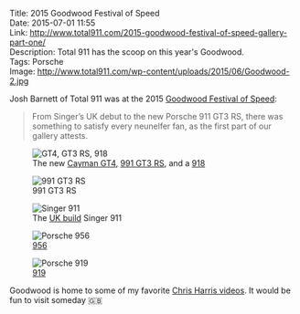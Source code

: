 Title: 2015 Goodwood Festival of Speed  
Date: 2015-07-01 11:55  
Link: http://www.total911.com/2015-goodwood-festival-of-speed-gallery-part-one/  
Description: Total 911 has the scoop on this year's Goodwood.  
Tags: Porsche  
Image: http://www.total911.com/wp-content/uploads/2015/06/Goodwood-2.jpg  

Josh Barnett of Total 911 was at the 2015 [Goodwood Festival of Speed][goodwood]:

> From Singer’s UK debut to the new Porsche 911 GT3 RS, there was something to satisfy every neunelfer fan, as the first part of our gallery attests.

<figure>
	<img class="wide" src="http://d.pr/i/pdJA+" alt="GT4, GT3 RS, 918" title="GT4, GT3 RS, 918">
	<figcaption>The new <a href="https://en.wikipedia.org/wiki/Porsche_Cayman#Cayman_GT4" title="Wikipedia: Cayman GT4">Cayman GT4</a>, <a href="https://en.wikipedia.org/wiki/Porsche_911_GT3#991_GT3_RS" title="Wikipedia: 991 GT3 RS">991 GT3 RS</a>, and a <a href="https://en.wikipedia.org/wiki/Porsche_918" title="Wikipedia: Porsche 918">918</a></figcaption>
</figure>

<figure>
	<img class="wide" src="http://d.pr/i/1cYUW+" alt="991 GT3 RS" title="991 GT3 RS">
	<figcaption>991 GT3 RS</figcaption>
</figure>

<figure>
	<img class="wide" src="http://d.pr/i/158nT+" alt="Singer 911" title="Singer 911">
	<figcaption>The <a href="http://singervehicledesign.com/gallery/the-machines/united-kingdom/" title="The UK car">UK build</a> Singer 911</figcaption>
</figure>

<figure>
	<img class="wide" src="http://d.pr/i/1lJXB+" alt="Porsche 956" title="Porsche 956">
	<figcaption><a href="https://en.wikipedia.org/wiki/Porsche_956">956</a></figcaption>
</figure>

<figure>
	<img class="wide" src="http://d.pr/i/buFI+" alt="Porsche 919" title="Porsche 919">
	<figcaption><a href="https://en.wikipedia.org/wiki/Porsche_919_Hybrid" title="Wikipedia: Porsche 919">919</a></figcaption>
</figure>

Goodwood is home to some of my favorite [Chris Harris videos][goodwood 2]. It would be fun to visit someday 🇬🇧

[goodwood]: https://grrc.goodwood.com/section/festival-of-speed/ "Goodwood Festival of Speed official site"
[goodwood 2]: https://grrc.goodwood.com/road/drives-and-rides/chris-harris-porsche-911-gt3-rs "Goodwood reporting on Chris Harris and the GT3 RS"